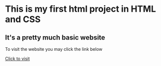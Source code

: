# This is my first html project in HTML and CSS

## It's a pretty much basic website

<p>To visit the website you may click the link below</p>

[Click to visit](https://hasibmiraz.github.io/first-html-website/)
